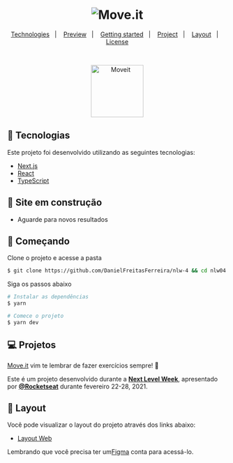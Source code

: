 <h1 align="center">
    <img alt="Move.it" title="Move.it" src="https://raw.githubusercontent.com/guilhermecapitao/nlw04-moveit-web/206d2e078394ca207037c0a86a976a0c8a5e6257/.github/moveit.svg" />
</h1>

<p align="center">
  <a href="#technologies">Technologies</a>&nbsp;&nbsp;&nbsp;|&nbsp;&nbsp;&nbsp;
  <a href="#-preview">Preview</a>&nbsp;&nbsp;&nbsp;|&nbsp;&nbsp;&nbsp;
  <a href="#-layout">Getting started</a>&nbsp;&nbsp;&nbsp;|&nbsp;&nbsp;&nbsp;
  <a href="#-project">Project</a>&nbsp;&nbsp;&nbsp;|&nbsp;&nbsp;&nbsp;
  <a href="#-layout">Layout</a>&nbsp;&nbsp;&nbsp;|&nbsp;&nbsp;&nbsp;
  <a href="#-license">License</a>
</p>

<br>

<p align="center">
  <img alt="Moveit" src="https://raw.githubusercontent.com/guilhermecapitao/nlw04-moveit-web/master/.github/icon.svg" width="120px">
</p>

## 🧪 Tecnologias

Este projeto foi desenvolvido utilizando as seguintes tecnologias:

- [Next.js](https://nextjs.org/)
- [React](https://reactjs.org)
- [TypeScript](https://www.typescriptlang.org/)

## 🚧 Site em construção
- Aguarde para novos resultados
## 🚀 Começando

Clone o projeto e acesse a pasta

```bash
$ git clone https://github.com/DanielFreitasFerreira/nlw-4 && cd nlw04
```

Siga os passos abaixo
```bash
# Instalar as dependências
$ yarn

# Comece o projeto
$ yarn dev
```

## 💻 Projetos

[Move.it](https://move-it-guilhermecapitao.vercel.app/) vim te lembrar de fazer exercícios sempre! 💜 

Este é um projeto desenvolvido durante a **[Next Level Week](https://nextlevelweek.com/)**, apresentado por **[@Rocketseat](https://github.com/Rocketseat)** durante fevereiro 22-28, 2021.

## 🔖 Layout

Você pode visualizar o layout do projeto através dos links abaixo:

- [Layout Web](https://www.figma.com/file/ge20pu3ofMOKoliUyKx1Nl/Move.it-1.0) 

Lembrando que você precisa ter um[Figma](http://figma.com/) conta para acessá-lo.